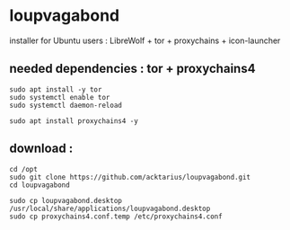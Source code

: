 # loupvagabond
installer for Ubuntu users : LibreWolf + tor + proxychains + icon-launcher

## needed dependencies : tor + proxychains4
`sudo apt install -y tor`  
`sudo systemctl enable tor`  
`sudo systemctl daemon-reload`  

`sudo apt install proxychains4 -y`  


## download :
`cd /opt`  
`sudo git clone https://github.com/acktarius/loupvagabond.git`  
`cd loupvagabond`  

`sudo cp loupvagabond.desktop /usr/local/share/applications/loupvagabond.desktop`  
`sudo cp proxychains4.conf.temp /etc/proxychains4.conf`
